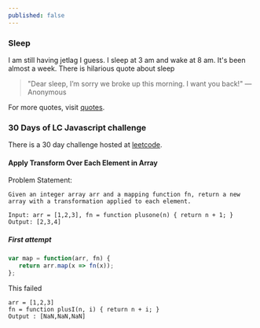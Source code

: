 ```yaml
---
published: false
---
```

### Sleep 

I am still having jetlag I guess. I sleep at 3 am and wake at 8 am. It's been almost a week. There is hilarious quote about sleep 

> "Dear sleep, I’m sorry we broke up this morning. I want you back!" — Anonymous

For more quotes, visit [quotes](https://randomwits.com/quotes/).

### 30 Days of LC Javascript challenge

There is a 30 day challenge hosted at [leetcode](https://leetcode.com/discuss/study-guide/3458761/day-4-30-days-of-lc-javascript-challenge). 

####  Apply Transform Over Each Element in Array

Problem Statement:

```
Given an integer array arr and a mapping function fn, return a new array with a transformation applied to each element.

Input: arr = [1,2,3], fn = function plusone(n) { return n + 1; }
Output: [2,3,4]
```

##### First attempt

```javascript
var map = function(arr, fn) {
   return arr.map(x => fn(x));
};
```

This failed 

```
arr = [1,2,3]
fn = function plusI(n, i) { return n + i; }
Output : [NaN,NaN,NaN]
```